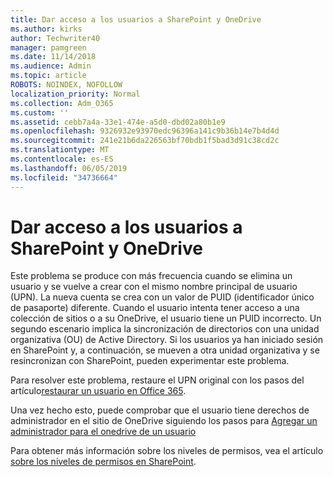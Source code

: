 ```yaml
---
title: Dar acceso a los usuarios a SharePoint y OneDrive
ms.author: kirks
author: Techwriter40
manager: pamgreen
ms.date: 11/14/2018
ms.audience: Admin
ms.topic: article
ROBOTS: NOINDEX, NOFOLLOW
localization_priority: Normal
ms.collection: Adm_O365
ms.custom: ''
ms.assetid: cebb7a4a-33e1-474e-a5d0-dbd02a80b1e9
ms.openlocfilehash: 9326932e93970edc96396a141c9b36b14e7b4d4d
ms.sourcegitcommit: 241e21b6da226563bf70bdb1f5bad3d91c38cd2c
ms.translationtype: MT
ms.contentlocale: es-ES
ms.lasthandoff: 06/05/2019
ms.locfileid: "34736664"
---
```

# <a name="give-users-access-to-sharepoint-and-onedrive"></a>Dar acceso a los usuarios a SharePoint y OneDrive

Este problema se produce con más frecuencia cuando se elimina un usuario y se vuelve a crear con el mismo nombre principal de usuario (UPN). La nueva cuenta se crea con un valor de PUID (identificador único de pasaporte) diferente. Cuando el usuario intenta tener acceso a una colección de sitios o a su OneDrive, el usuario tiene un PUID incorrecto. Un segundo escenario implica la sincronización de directorios con una unidad organizativa (OU) de Active Directory. Si los usuarios ya han iniciado sesión en SharePoint y, a continuación, se mueven a otra unidad organizativa y se resincronizan con SharePoint, pueden experimentar este problema.

Para resolver este problema, restaure el UPN original con los pasos del artículo[restaurar un usuario en Office 365](https://docs.microsoft.com/en-us/office365/admin/add-users/restore-user?view=o365-worldwide).

Una vez hecho esto, puede comprobar que el usuario tiene derechos de administrador en el sitio de OneDrive siguiendo los pasos para [Agregar un administrador para el onedrive de un usuario](https://docs.microsoft.com/en-us/sharepoint/manage-user-profiles?redirectSourcePath=%252fen-us%252farticle%252fmanage-user-profiles-in-the-sharepoint-admin-center-494bec9c-6654-41f0-920f-f7f937ea9723#add-and-remove-admins-for-a-users-onedrive)

Para obtener más información sobre los niveles de permisos, vea el artículo [sobre los niveles de permisos en SharePoint](https://docs.microsoft.com/en-us/sharepoint/understanding-permission-levels).
